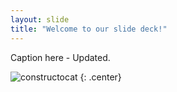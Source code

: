```yaml
---
layout: slide
title: "Welcome to our slide deck!"
---
```


Caption here - Updated.

![constructocat](https://octodex.github.com/images/constructocat2.jpg)
{: .center}
